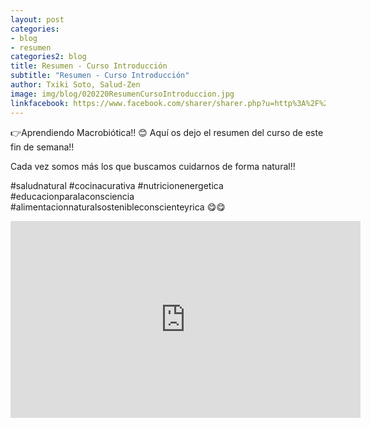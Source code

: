 ```yaml
---
layout: post
categories:
- blog
- resumen
categories2: blog
title: Resumen - Curso Introducción
subtitle: "Resumen - Curso Introducción"
author: Txiki Soto, Salud-Zen
image: img/blog/020220ResumenCursoIntroduccion.jpg
linkfacebook: https://www.facebook.com/sharer/sharer.php?u=http%3A%2F%2Fwww.salud-zen.com%2Fblog%2Fresumen%2F2020%2F02%2F02%2Fresumen-curso-introduccion.html&amp;src=sdkpreparse
---
```

👉Aprendiendo Macrobiótica!! 😊
Aquí os dejo el resumen del curso de este fin de semana!!  

Cada vez somos más los que buscamos cuidarnos de forma natural!!   

#saludnatural
#cocinacurativa
#nutricionenergetica
#educacionparalaconsciencia
#alimentacionnaturalsostenibleconscienteyrica
😋😋

<iframe src="https://www.facebook.com/plugins/video.php?href=https%3A%2F%2Fwww.facebook.com%2Fsaludzen.estilodevida%2Fvideos%2F2644861729078781%2F&show_text=0&width=560" width="560" height="315" style="border:none;overflow:hidden" scrolling="no" frameborder="0" allowTransparency="true" allowFullScreen="true"></iframe>
